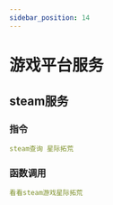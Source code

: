 ```yaml
---
sidebar_position: 14
---
```

# 游戏平台服务
## steam服务
### 指令
```yaml
steam查询 星际拓荒
```
### 函数调用
```yaml
看看steam游戏星际拓荒
```
